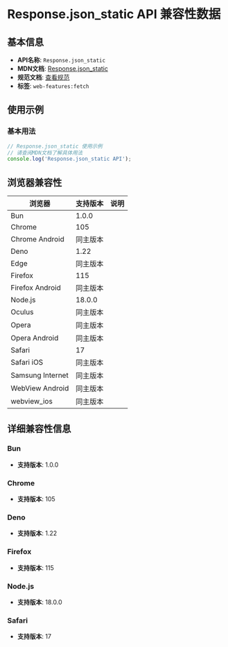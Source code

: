 # Response.json_static API 兼容性数据

## 基本信息

- **API名称**: `Response.json_static`
- **MDN文档**: [Response.json_static](https://developer.mozilla.org/docs/Web/API/Response/json_static)
- **规范文档**: [查看规范](https://fetch.spec.whatwg.org/#ref-for-dom-response-json①)
- **标签**: `web-features:fetch`

## 使用示例

### 基本用法

```javascript
// Response.json_static 使用示例
// 请查阅MDN文档了解具体用法
console.log('Response.json_static API');
```

## 浏览器兼容性

| 浏览器 | 支持版本 | 说明 |
|--------|----------|------|
| Bun | 1.0.0 |  |
| Chrome | 105 |  |
| Chrome Android | 同主版本 |  |
| Deno | 1.22 |  |
| Edge | 同主版本 |  |
| Firefox | 115 |  |
| Firefox Android | 同主版本 |  |
| Node.js | 18.0.0 |  |
| Oculus | 同主版本 |  |
| Opera | 同主版本 |  |
| Opera Android | 同主版本 |  |
| Safari | 17 |  |
| Safari iOS | 同主版本 |  |
| Samsung Internet | 同主版本 |  |
| WebView Android | 同主版本 |  |
| webview_ios | 同主版本 |  |

## 详细兼容性信息

### Bun

- **支持版本**: 1.0.0

### Chrome

- **支持版本**: 105

### Deno

- **支持版本**: 1.22

### Firefox

- **支持版本**: 115

### Node.js

- **支持版本**: 18.0.0

### Safari

- **支持版本**: 17


